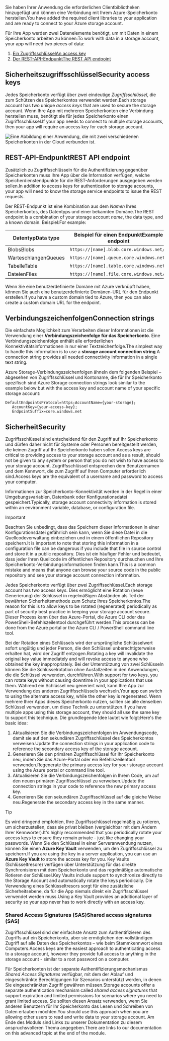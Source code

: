 <span data-ttu-id="b8af5-101">Sie haben Ihrer Anwendung die erforderlichen Clientbibliotheken hinzugefügt und können eine Verbindung mit Ihrem Azure-Speicherkonto herstellen.</span><span class="sxs-lookup"><span data-stu-id="b8af5-101">You have added the required client libraries to your application and are ready to connect to your Azure storage account.</span></span>

<span data-ttu-id="b8af5-102">Für Ihre App werden zwei Datenelemente benötigt, um mit Daten in einem Speicherkonto arbeiten zu können:</span><span class="sxs-lookup"><span data-stu-id="b8af5-102">To work with data in a storage account, your app will need two pieces of data:</span></span>

1. [<span data-ttu-id="b8af5-103">Ein Zugriffsschlüssel</span><span class="sxs-lookup"><span data-stu-id="b8af5-103">An access key</span></span>](#access-key)
1. [<span data-ttu-id="b8af5-104">Der REST-API-Endpunkt</span><span class="sxs-lookup"><span data-stu-id="b8af5-104">The REST API endpoint</span></span>](#rest-endpoint)

<a name="access-key"></a>

## <a name="security-access-keys"></a><span data-ttu-id="b8af5-105">Sicherheitszugriffsschlüssel</span><span class="sxs-lookup"><span data-stu-id="b8af5-105">Security access keys</span></span>

<span data-ttu-id="b8af5-106">Jedes Speicherkonto verfügt über zwei eindeutige _Zugriffsschlüssel_, die zum Schützen des Speicherkontos verwendet werden.</span><span class="sxs-lookup"><span data-stu-id="b8af5-106">Each storage account has two unique _access keys_ that are used to secure the storage account.</span></span> <span data-ttu-id="b8af5-107">Wenn Ihre App mit mehreren Speicherkonten eine Verbindung herstellen muss, benötigt sie für jedes Speicherkonto einen Zugriffsschlüssel.</span><span class="sxs-lookup"><span data-stu-id="b8af5-107">If your app needs to connect to multiple storage accounts, then your app will require an access key for each storage account.</span></span>

![Eine Abbildung einer Anwendung, die mit zwei verschiedenen Speicherkonten in der Cloud verbunden ist.](..\media\6-multiple-accounts.png)

<a name="rest-endpoint"></a>

## <a name="rest-api-endpoint"></a><span data-ttu-id="b8af5-110">REST-API-Endpunkt</span><span class="sxs-lookup"><span data-stu-id="b8af5-110">REST API endpoint</span></span>

<span data-ttu-id="b8af5-111">Zusätzlich zu Zugriffsschlüsseln für die Authentifizierung gegenüber Speicherkonten muss Ihre App über die Information verfügen, welche Speicherdienstendpunkte für die REST-Anforderungen ausgegeben werden sollen.</span><span class="sxs-lookup"><span data-stu-id="b8af5-111">In addition to access keys for authentication to storage accounts, your app will need to know the storage service endpoints to issue the REST requests.</span></span> 

<span data-ttu-id="b8af5-112">Der REST-Endpunkt ist eine Kombination aus dem _Namen_ Ihres Speicherkontos, des Datentyps und einer bekannten Domäne.</span><span class="sxs-lookup"><span data-stu-id="b8af5-112">The REST endpoint is a combination of your storage account _name_, the data type, and a known domain.</span></span> <span data-ttu-id="b8af5-113">Beispiel:</span><span class="sxs-lookup"><span data-stu-id="b8af5-113">For example:</span></span>

| <span data-ttu-id="b8af5-114">Datentyp</span><span class="sxs-lookup"><span data-stu-id="b8af5-114">Data type</span></span> | <span data-ttu-id="b8af5-115">Beispiel für einen Endpunkt</span><span class="sxs-lookup"><span data-stu-id="b8af5-115">Example endpoint</span></span> |
|-----------|------------------|
| <span data-ttu-id="b8af5-116">Blobs</span><span class="sxs-lookup"><span data-stu-id="b8af5-116">Blobs</span></span>     | `https://[name].blob.core.windows.net/` |
| <span data-ttu-id="b8af5-117">Warteschlangen</span><span class="sxs-lookup"><span data-stu-id="b8af5-117">Queues</span></span>    | `https://[name].queue.core.windows.net/` |
| <span data-ttu-id="b8af5-118">Tabelle</span><span class="sxs-lookup"><span data-stu-id="b8af5-118">Table</span></span>     | `https://[name].table.core.windows.net/` |
| <span data-ttu-id="b8af5-119">Dateien</span><span class="sxs-lookup"><span data-stu-id="b8af5-119">Files</span></span>     | `https://[name].file.core.windows.net/` |

<span data-ttu-id="b8af5-120">Wenn Sie eine benutzerdefinierte Domäne mit Azure verknüpft haben, können Sie auch eine benutzerdefinierte Domänen-URL für den Endpunkt erstellen.</span><span class="sxs-lookup"><span data-stu-id="b8af5-120">If you have a custom domain tied to Azure, then you can also create a custom domain URL for the endpoint.</span></span>

## <a name="connection-strings"></a><span data-ttu-id="b8af5-121">Verbindungszeichenfolgen</span><span class="sxs-lookup"><span data-stu-id="b8af5-121">Connection strings</span></span>

<span data-ttu-id="b8af5-122">Die einfachste Möglichkeit zum Verarbeiten dieser Informationen ist die Verwendung einer **Verbindungszeichenfolge für das Speicherkonto**. Eine Verbindungszeichenfolge enthält alle erforderlichen Konnektivitätsinformationen in nur einer Textzeichenfolge.</span><span class="sxs-lookup"><span data-stu-id="b8af5-122">The simplest way to handle this information is to use a **storage account connection string** A connection string provides all needed connectivity information in a single text string.</span></span>

<span data-ttu-id="b8af5-123">Azure Storage-Verbindungszeichenfolgen ähneln dem folgenden Beispiel – abgesehen von Zugriffsschlüssel und Kontoname, die für Ihr Speicherkonto spezifisch sind:</span><span class="sxs-lookup"><span data-stu-id="b8af5-123">Azure Storage connection strings look similar to the example below but with the access key and account name of your specific storage account:</span></span>

```
DefaultEndpointsProtocol=https;AccountName={your-storage};
   AccountKey={your-access-key};
   EndpointSuffix=core.windows.net
```

## <a name="security"></a><span data-ttu-id="b8af5-124">Sicherheit</span><span class="sxs-lookup"><span data-stu-id="b8af5-124">Security</span></span>

<span data-ttu-id="b8af5-125">Zugriffsschlüssel sind entscheidend für den Zugriff auf Ihr Speicherkonto und dürfen daher nicht für Systeme oder Personen bereitgestellt werden, die keinen Zugriff auf Ihr Speicherkonto haben sollen.</span><span class="sxs-lookup"><span data-stu-id="b8af5-125">Access keys are critical to providing access to your storage account and as a result, should not be given to any system or person that you do not wish to have access to your storage account.</span></span> <span data-ttu-id="b8af5-126">Zugriffsschlüssel entsprechen dem Benutzernamen und dem Kennwort, die zum Zugriff auf Ihren Computer erforderlich sind.</span><span class="sxs-lookup"><span data-stu-id="b8af5-126">Access keys are the equivalent of a username and password to access your computer.</span></span>

<span data-ttu-id="b8af5-127">Informationen zur Speicherkonto-Konnektivität werden in der Regel in einer Umgebungsvariablen, Datenbank oder Konfigurationsdatei gespeichert.</span><span class="sxs-lookup"><span data-stu-id="b8af5-127">Typically, storage account connectivity information is stored within an environment variable, database, or configuration file.</span></span>

> [!IMPORTANT]
> <span data-ttu-id="b8af5-128">Beachten Sie unbedingt, dass das Speichern dieser Informationen in einer Konfigurationsdatei gefährlich sein kann, wenn Sie diese Datei in die Quellcodeverwaltung einbeziehen und in einem öffentlichen Repository speichern.</span><span class="sxs-lookup"><span data-stu-id="b8af5-128">It is important to note that storing this information in a configuration file can be dangerous if you include that file in source control and store it in a public repository.</span></span> <span data-ttu-id="b8af5-129">Dies ist ein häufiger Fehler und bedeutet, dass jeder Ihren Quellcode im öffentlichen Repository durchsuchen und Ihre Speicherkonto-Verbindungsinformationen finden kann.</span><span class="sxs-lookup"><span data-stu-id="b8af5-129">This is a common mistake and means that anyone can browse your source code in the public repository and see your storage account connection information.</span></span>

<span data-ttu-id="b8af5-130">Jedes Speicherkonto verfügt über zwei Zugriffsschlüssel.</span><span class="sxs-lookup"><span data-stu-id="b8af5-130">Each storage account has two access keys.</span></span> <span data-ttu-id="b8af5-131">Dies ermöglicht eine Rotation (neue Generierung) der Schlüssel in regelmäßigen Abständen als Teil der bewährten Sicherheitsmethode zum Schutz Ihres Speicherkontos.</span><span class="sxs-lookup"><span data-stu-id="b8af5-131">The reason for this is to allow keys to be rotated (regenerated) periodically as part of security best practice in keeping your storage account secure.</span></span> <span data-ttu-id="b8af5-132">Dieser Prozess kann über das Azure-Portal, die Azure CLI oder das PowerShell-Befehlszeilentool durchgeführt werden.</span><span class="sxs-lookup"><span data-stu-id="b8af5-132">This process can be done from the Azure portal or the Azure CLI / PowerShell command line tool.</span></span>

<span data-ttu-id="b8af5-133">Bei der Rotation eines Schlüssels wird der ursprüngliche Schlüsselwert sofort ungültig und jeder Person, die den Schlüssel unberechtigterweise erhalten hat, wird der Zugriff entzogen.</span><span class="sxs-lookup"><span data-stu-id="b8af5-133">Rotating a key will invalidate the original key value immediately and will revoke access to anyone who obtained the key inappropriately.</span></span> <span data-ttu-id="b8af5-134">Bei der Unterstützung von zwei Schlüsseln können Sie die Schlüsselrotation ohne Ausfallzeiten in den Anwendungen, die die Schlüssel verwenden, durchführen.</span><span class="sxs-lookup"><span data-stu-id="b8af5-134">With support for two keys, you can rotate keys without causing downtime in your applications that use them.</span></span> <span data-ttu-id="b8af5-135">Während ein Schlüssel neu generiert wird, kann Ihre App zur Verwendung des anderen Zugriffsschlüssels wechseln.</span><span class="sxs-lookup"><span data-stu-id="b8af5-135">Your app can switch to using the alternate access key, while the other key is regenerated.</span></span> <span data-ttu-id="b8af5-136">Wenn mehrere Ihrer Apps dieses Speicherkonto nutzen, sollten sie alle denselben Schlüssel verwenden, um diese Technik zu unterstützen.</span><span class="sxs-lookup"><span data-stu-id="b8af5-136">If you have multiple apps using this storage account, they should all use the same key to support this technique.</span></span> <span data-ttu-id="b8af5-137">Die grundlegende Idee lautet wie folgt:</span><span class="sxs-lookup"><span data-stu-id="b8af5-137">Here's the basic idea:</span></span>

1. <span data-ttu-id="b8af5-138">Aktualisieren Sie die Verbindungszeichenfolgen im Anwendungscode, damit sie auf den sekundären Zugriffsschlüssel des Speicherkontos verweisen.</span><span class="sxs-lookup"><span data-stu-id="b8af5-138">Update the connection strings in your application code to reference the secondary access key of the storage account.</span></span>
2. <span data-ttu-id="b8af5-139">Generieren Sie den primären Zugriffsschlüssel für Ihr Speicherkonto neu, indem Sie das Azure-Portal oder ein Befehlszeilentool verwenden.</span><span class="sxs-lookup"><span data-stu-id="b8af5-139">Regenerate the primary access key for your storage account using the Azure portal or command line tool.</span></span>
3. <span data-ttu-id="b8af5-140">Aktualisieren Sie die Verbindungszeichenfolgen in Ihrem Code, um auf den neuen primären Zugriffsschlüssel zu verweisen.</span><span class="sxs-lookup"><span data-stu-id="b8af5-140">Update the connection strings in your code to reference the new primary access key.</span></span>
4. <span data-ttu-id="b8af5-141">Generieren Sie den sekundären Zugriffsschlüssel auf die gleiche Weise neu.</span><span class="sxs-lookup"><span data-stu-id="b8af5-141">Regenerate the secondary access key in the same manner.</span></span>

> [!TIP]
> <span data-ttu-id="b8af5-142">Es wird dringend empfohlen, Ihre Zugriffsschlüssel regelmäßig zu rotieren, um sicherzustellen, dass sie privat bleiben (vergleichbar mit dem Ändern Ihrer Kennwörter).</span><span class="sxs-lookup"><span data-stu-id="b8af5-142">It's highly recommended that you periodically rotate your access keys to ensure they remain private - just like changing your passwords.</span></span> <span data-ttu-id="b8af5-143">Wenn Sie den Schlüssel in einer Serveranwendung nutzen, können Sie einen **Azure Key Vault** verwenden, um den Zugriffsschlüssel zu speichern.</span><span class="sxs-lookup"><span data-stu-id="b8af5-143">If you are using the key in a server application, you can use an **Azure Key Vault** to store the access key for you.</span></span> <span data-ttu-id="b8af5-144">Key Vaults (Schlüsseltresore) verfügen über Unterstützung für das direkte Synchronisieren mit dem Speicherkonto und das regelmäßige automatische Rotieren der Schlüssel.</span><span class="sxs-lookup"><span data-stu-id="b8af5-144">Key Vaults include support to synchronize directly to the Storage Account and automatically rotate the keys periodically.</span></span> <span data-ttu-id="b8af5-145">Die Verwendung eines Schlüsseltresors sorgt für eine zusätzliche Sicherheitsebene, da für die App niemals direkt ein Zugriffsschlüssel verwendet werden muss.</span><span class="sxs-lookup"><span data-stu-id="b8af5-145">Using a Key Vault provides an additional layer of security so your app never has to work directly with an access key.</span></span>

### <a name="shared-access-signatures-sas"></a><span data-ttu-id="b8af5-146">Shared Access Signatures (SAS)</span><span class="sxs-lookup"><span data-stu-id="b8af5-146">Shared access signatures (SAS)</span></span>

<span data-ttu-id="b8af5-147">Zugriffsschlüssel sind der einfachste Ansatz zum Authentifizieren des Zugriffs auf ein Speicherkonto, aber sie ermöglichen den vollständigen Zugriff auf alle Daten des Speicherkontos – wie beim Stammkennwort eines Computers.</span><span class="sxs-lookup"><span data-stu-id="b8af5-147">Access keys are the easiest approach to authenticating access to a storage account, however they provide full access to anything in the storage account - similar to a root password on a computer.</span></span> 

<span data-ttu-id="b8af5-148">Für Speicherkonten ist der separate Authentifizierungsmechanismus _Shared Access Signatures_ verfügbar, mit dem der Ablauf und eingeschränkte Berechtigungen für Szenarios unterstützt werden, in denen Sie eingeschränkten Zugriff gewähren müssen.</span><span class="sxs-lookup"><span data-stu-id="b8af5-148">Storage accounts offer a separate authentication mechanism called _shared access signatures_ that support expiration and limited permissions for scenarios where you need to grant limited access.</span></span> <span data-ttu-id="b8af5-149">Sie sollten diesen Ansatz verwenden, wenn Sie anderen Benutzern für Ihr Speicherkonto das Lesen und Schreiben von Daten erlauben möchten.</span><span class="sxs-lookup"><span data-stu-id="b8af5-149">You should use this approach when you are allowing other users to read and write data to your storage account.</span></span> <span data-ttu-id="b8af5-150">Am Ende des Moduls sind Links zu unserer Dokumentation zu diesem anspruchsvolleren Thema angegeben.</span><span class="sxs-lookup"><span data-stu-id="b8af5-150">There are links to our documentation on this advanced topic at the end of the module.</span></span>
